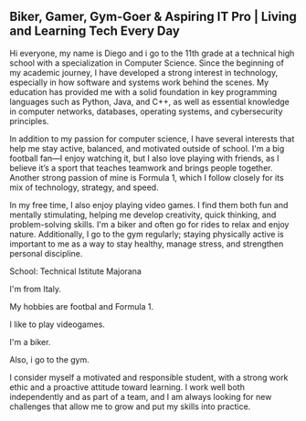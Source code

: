 ## Biker, Gamer, Gym-Goer & Aspiring IT Pro | Living and Learning Tech Every Day

Hi everyone, my name is Diego and i go to the 11th grade at a technical high school with a specialization in Computer Science. Since the beginning of my academic journey, I have developed a strong interest in technology, especially in how software and systems work behind the scenes. My education has provided me with a solid foundation in key programming languages such as Python, Java, and C++, as well as essential knowledge in computer networks, databases, operating systems, and cybersecurity principles.

In addition to my passion for computer science, I have several interests that help me stay active, balanced, and motivated outside of school. I'm a big football fan—I enjoy watching it, but I also love playing with friends, as I believe it’s a sport that teaches teamwork and brings people together. Another strong passion of mine is Formula 1, which I follow closely for its mix of technology, strategy, and speed.

In my free time, I also enjoy playing video games. I find them both fun and mentally stimulating, helping me develop creativity, quick thinking, and problem-solving skills. I'm a biker and often go for rides to relax and enjoy nature. Additionally, I go to the gym regularly; staying physically active is important to me as a way to stay healthy, manage stress, and strengthen personal discipline.


School: Technical Istitute Majorana

I'm from Italy.

My hobbies are footbal and Formula 1.

I like to play videogames.

I'm a biker.

Also, i go to the gym.

I consider myself a motivated and responsible student, with a strong work ethic and a proactive attitude toward learning. I work well both independently and as part of a team, and I am always looking for new challenges that allow me to grow and put my skills into practice.


